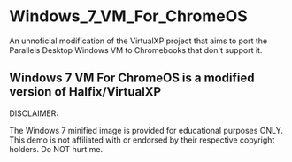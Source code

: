 # Windows_7_VM_For_ChromeOS
An unnoficial modification of the VirtualXP project that aims to port the Parallels Desktop Windows VM to Chromebooks that don't support it.

## Windows 7 VM For ChromeOS is a modified version of Halfix/VirtualXP


DISCLAIMER:

The Windows 7 minified image is provided for educational purposes ONLY. This demo is not affiliated with or endorsed by their respective copyright holders. Do NOT hurt me.
